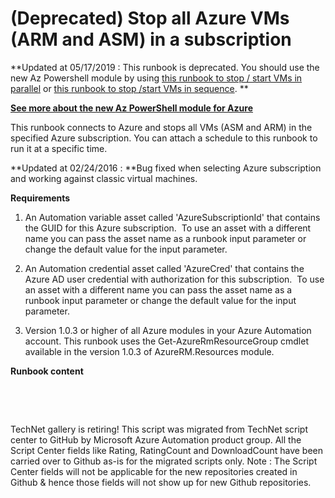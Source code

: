 ﻿(Deprecated) Stop all Azure VMs (ARM and ASM) in a subscription
===============================================================

            

**Updated at 05/17/2019 : This runbook is deprecated. You should use the new Az Powershell module by using [this runbook to stop / start VMs in parallel](https://gallery.technet.microsoft.com/scriptcenter/Stop-Start-all-or-only-8a7e11a2?redir=0) or [this runbook to stop /start VMs in sequence](https://gallery.technet.microsoft.com/scriptcenter/Az-Stop-Start-all-or-only-8a8fcab4?redir=0). **


**[See more about the new **Az PowerShell module for Azure**](https://docs.microsoft.com/en-us/powershell/azure/new-azureps-module-az?view=azps-2.0.0)**


This runbook connects to Azure and stops all VMs (ASM and ARM) in the specified Azure subscription. You can attach a schedule to this runbook to run it at a specific time.


**Updated at 02/24/2016 : **Bug fixed when selecting Azure subscription and working against classic virtual machines.


**Requirements**


1. An Automation variable asset called 'AzureSubscriptionId' that contains the GUID for this Azure subscription.  To use an asset with a different name you can pass the asset name as a runbook input parameter or change the default value for the input
 parameter. 


2. An Automation credential asset called 'AzureCred' that contains the Azure AD user credential with authorization for this subscription.  To use an asset with a different name you can pass the asset name as a runbook input parameter or change the default
 value for the input parameter.


3. Version 1.0.3 or higher of all Azure modules in your Azure Automation account. This runbook uses the Get-AzureRmResourceGroup cmdlet available in the version 1.0.3 of AzureRM.Resources module.


**Runbook content**


 

 

        
    
TechNet gallery is retiring! This script was migrated from TechNet script center to GitHub by Microsoft Azure Automation product group. All the Script Center fields like Rating, RatingCount and DownloadCount have been carried over to Github as-is for the migrated scripts only. Note : The Script Center fields will not be applicable for the new repositories created in Github & hence those fields will not show up for new Github repositories.
